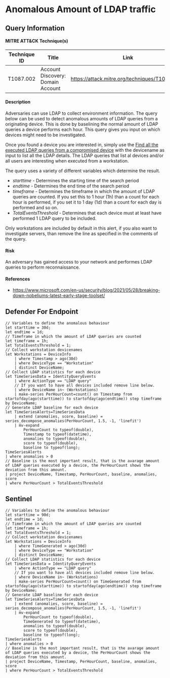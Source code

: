 # Anomalous Amount of LDAP traffic

## Query Information

#### MITRE ATT&CK Technique(s)

| Technique ID | Title    | Link    |
| ---  | --- | --- |
| T1087.002 | Account Discovery: Domain Account | https://attack.mitre.org/techniques/T1087/002/ |

#### Description
Adversaries can use LDAP to collect environment information. The query below can be used to detect anomalous amounts of LDAP queries from a originating device. This is done by baselining the normal amount of LDAP queries a device performs each hour. This query gives you input on which devices might need to be investigated.

Once you found a device you are interested in, simply use the [Find all the executed LDAP queries from a compromised device](../DFIR/Defender%20For%20Identity/MDI%20-%20LDAPQueriesByCompromisedDevice.md) with the devicename as input to list all the LDAP details. The LDAP queries that list al devices and/or all users are interesting when executed from a workstation.

The query uses a variety of different variables which determine the result.
- *starttime* - Determines the starting time of the search period
- *endtime* - Determines the end time of the search period
- *timeframe* - Determines the timeframe in which the amount of LDAP queries are counted. If you set this to 1 hour (1h) than a count for each hour is performed, if you set it to 1 day (1d) than a count for each day is performed and so on.
- *TotalEventsThreshold* - Determines that each device must at least have performed 1 LDAP query to be included.

Only workstations are included by default in this alert, if you also want to investigate servers, than remove the line as specified in the comments of the query.

#### Risk
An adversary has gained access to your network and performes LDAP queries to perform reconnaissance.

#### References
- https://www.microsoft.com/en-us/security/blog/2021/05/28/breaking-down-nobeliums-latest-early-stage-toolset/

## Defender For Endpoint
```
// Variables to define the anomalous behaviour
let starttime = 30d;
let endtime = 1d;
// Timeframe in which the amount of LDAP queries are counted
let timeframe = 1h;
let TotalEventsThreshold = 1;
// Collect workstation devicenames
let Workstations = DeviceInfo
    | where Timestamp > ago(30d)
    | where DeviceType == "Workstation"
    | distinct DeviceName;
// Collect LDAP statistics for each device
let TimeSeriesData = IdentityQueryEvents
    | where ActionType == "LDAP query"
    // If you want to have all devices included remove line below.
    | where DeviceName in~ (Workstations)
    | make-series PerHourCount=count() on Timestamp from startofday(ago(starttime)) to startofday(ago(endtime)) step timeframe by DeviceName;
// Generate LDAP baseline for each device
let TimeSeriesAlerts=TimeSeriesData
    | extend (anomalies, score, baseline) = series_decompose_anomalies(PerHourCount, 1.5, -1, 'linefit')
    | mv-expand
        PerHourCount to typeof(double),
        Timestamp to typeof(datetime),
        anomalies to typeof(double),
        score to typeof(double),
        baseline to typeof(long);
TimeSeriesAlerts
| where anomalies > 0
// Baseline is the most important result, that is the avarage amount of LDAP queries executed by a device, the PerHourCount shows the deviation from this amount.
| project DeviceName, Timestamp, PerHourCount, baseline, anomalies, score
| where PerHourCount > TotalEventsThreshold
```
## Sentinel
```
// Variables to define the anomalous behaviour
let starttime = 90d;
let endtime = 1d;
// Timeframe in which the amount of LDAP queries are counted
let timeframe = 1h;
let TotalEventsThreshold = 1;
// Collect workstation devicenames
let Workstations = DeviceInfo
    | where TimeGenerated > ago(30d)
    | where DeviceType == "Workstation"
    | distinct DeviceName;
// Collect LDAP statistics for each device
let TimeSeriesData = IdentityQueryEvents
    | where ActionType == "LDAP query"
    // If you want to have all devices included remove line below.
    | where DeviceName in~ (Workstations)
    | make-series PerHourCount=count() on TimeGenerated from startofday(ago(starttime)) to startofday(ago(endtime)) step timeframe by DeviceName;
// Generate LDAP baseline for each device
let TimeSeriesAlerts=TimeSeriesData
    | extend (anomalies, score, baseline) = series_decompose_anomalies(PerHourCount, 1.5, -1, 'linefit')
    | mv-expand
        PerHourCount to typeof(double),
        TimeGenerated to typeof(datetime),
        anomalies to typeof(double),
        score to typeof(double),
        baseline to typeof(long);
TimeSeriesAlerts
| where anomalies > 0
// Baseline is the most important result, that is the avarage amount of LDAP queries executed by a device, the PerHourCount shows the deviation from this amount.
| project DeviceName, Timestamp, PerHourCount, baseline, anomalies, score
| where PerHourCount > TotalEventsThreshold
```